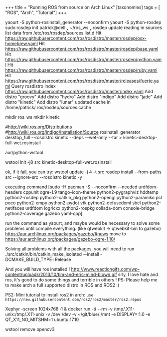 +++
title = "Running ROS from source on Arch Linux"
[taxonomies]
tags = [ "ROS", "Arch", "Tutorial"]
+++


yaourt -S python-rosinstall_generator --noconfirm
yaourt -S python-rosdep
 sudo rosdep init
 patrick@dell  ~/ros_ws  rosdep update
reading in sources list data from /etc/ros/rosdep/sources.list.d
Hit https://raw.githubusercontent.com/ros/rosdistro/master/rosdep/osx-homebrew.yaml
Hit https://raw.githubusercontent.com/ros/rosdistro/master/rosdep/base.yaml
Hit https://raw.githubusercontent.com/ros/rosdistro/master/rosdep/python.yaml
Hit https://raw.githubusercontent.com/ros/rosdistro/master/rosdep/ruby.yaml
Hit https://raw.githubusercontent.com/ros/rosdistro/master/releases/fuerte.yaml
Query rosdistro index https://raw.githubusercontent.com/ros/rosdistro/master/index.yaml
Add distro "groovy"
Add distro "hydro"
Add distro "indigo"
Add distro "jade"
Add distro "kinetic"
Add distro "lunar"
updated cache in /home/patrick/.ros/rosdep/sources.cache

mkdir ros_ws
mkdir kinetic

#http://wiki.ros.org/Distributions
#http://wiki.ros.org/indigo/Installation/Source
rosinstall_generator desktop_full --rosdistro kinetic --deps --wet-only --tar > kinetic-desktop-full-wet.rosinstall

aur/python-wstool

wstool init -j8 src kinetic-desktop-full-wet.rosinstall

ok, if it fail, you can try: wstool update -j 4 -t src
rosdep install --from-paths src --ignore-src --rosdistro kinetic -y

executing command [sudo -H pacman -S --noconfirm --needed urdfdom-headers cppunit ogre-1.9 tango-icon-theme python2-pygraphviz hddtemp python2-rosdep python2-catkin_pkg python2-opengl python2-paramiko pcl poco python2-empy python2-pydot vtk python2-defusedxml sbcl python2-netifaces urdfdom log4cxx python2-rospkg collada-dom console-bridge python2-coverage gazebo yaml-cpp]

run the command as yaourt, and maybe would be necessary to solve some problems until compile everything. (like qtwebkit -> qtwebkit-bin to gazebo)
https://aur.archlinux.org/packages/gazebo/#news
move to https://aur.archlinux.org/packages/gazebo-ogre-1.10/



Solving all problems with all the packages, you will need to run
./src/catkin/bin/catkin_make_isolated --install -DCMAKE_BUILD_TYPE=Release



And you will have ros installed !
http://www.reactiongifs.com/wp-content/uploads/2013/10/tim-and-eric-mind-blown.gif
srly, I love hate and ros, it's good to do some things and terrible in others !
PS: Please help me to make arch a full supported distro in ROS and ROS2 :)

PS2: Mini tutorial to install ros2 in arch: `use https://raw.githubusercontent.com/ros2/ros2/master/ros2.repos`


Xephyr -screen 1024x768 :1 &
docker run -ti --rm -v /tmp/.X11-unix:/tmp/.X11-unix -v /dev:/dev -v ~/git/blue/:/mnt -e DISPLAY=:1.0 -e QT_X11_NO_MITSHM=1 ubuntu:17.10

wstool remove opencv3
